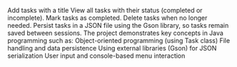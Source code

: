 Add tasks with a title
View all tasks with their status (completed or incomplete).
Mark tasks as completed.
Delete tasks when no longer needed.
Persist tasks in a JSON file using the Gson library, so tasks remain saved between sessions.
The project demonstrates key concepts in Java programming such as:
Object-oriented programming (using Task class)
File handling and data persistence
Using external libraries (Gson) for JSON serialization
User input and console-based menu interaction
